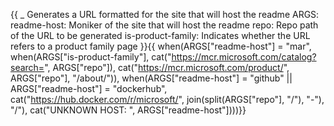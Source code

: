 {{
    _ Generates a URL formatted for the site that will host the readme
    ARGS:
      readme-host: Moniker of the site that will host the readme
      repo: Repo path of the URL to be generated
      is-product-family: Indicates whether the URL refers to a product family page
}}{{
when(ARGS["readme-host"] = "mar",
    when(ARGS["is-product-family"],
        cat("https://mcr.microsoft.com/catalog?search=", ARGS["repo"]),
        cat("https://mcr.microsoft.com/product/", ARGS["repo"], "/about/")),
    when(ARGS["readme-host"] = "github" || ARGS["readme-host"] = "dockerhub",
        cat("https://hub.docker.com/r/microsoft/", join(split(ARGS["repo"], "/"), "-"), "/"),
        cat("UNKNOWN HOST: ", ARGS["readme-host"])))}}
